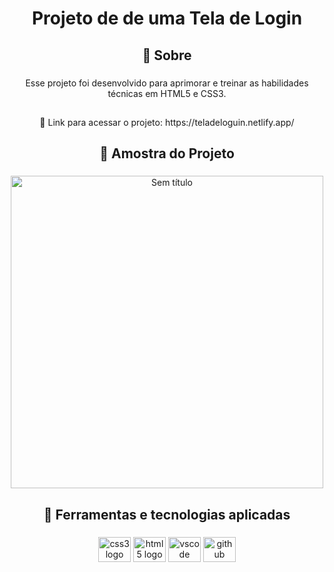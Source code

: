 <h1 align="center">Projeto de de uma Tela de Login</h1>

###

<h2 align="center">🎯 Sobre</h2>

###

<p align="center">Esse projeto foi desenvolvido para aprimorar e treinar as habilidades técnicas em HTML5 e CSS3.</p>

###

<h2 align="center">
</h2><p align="center">🔗 Link para acessar o projeto: https://teladeloguin.netlify.app/</p>

###

<h2 align="center">📃 Amostra do Projeto</h2>

###

<div align="center">
  <img height="500" src="https://iili.io/r9YQS4.png" alt="Sem título" border="0">
</div>

###

<h2 align="center">🚀 Ferramentas e tecnologias aplicadas</h2>

###

<div align="center">
  <img src="https://cdn.jsdelivr.net/gh/devicons/devicon/icons/css3/css3-original.svg" height="40" width="52" alt="css3 logo"  />
  <img src="https://cdn.jsdelivr.net/gh/devicons/devicon/icons/html5/html5-original.svg" height="40" width="52" alt="html5 logo"  />
  <img src="https://cdn.jsdelivr.net/gh/devicons/devicon/icons/vscode/vscode-original.svg" height="40" width="52" alt="vscode logo"  />
  <img src="https://cdn.jsdelivr.net/gh/devicons/devicon/icons/github/github-original.svg" height="40" width="52" alt="github logo"  />
</div>

###
